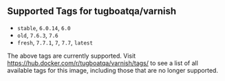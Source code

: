 ## Supported Tags for tugboatqa/varnish

* `stable`, `6.0.14`, `6.0`
* `old`, `7.6.3`, `7.6`
* `fresh`, `7.7.1`, `7`, `7.7`, `latest`

The above tags are currently supported. Visit https://hub.docker.com/r/tugboatqa/varnish/tags/ to see a list of all available tags for this image, including those that are no longer supported.
